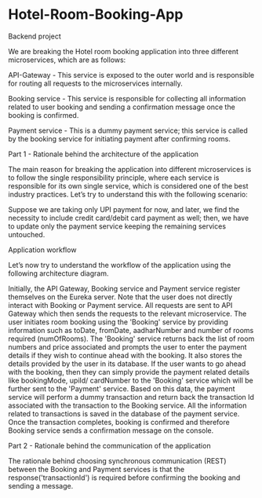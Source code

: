 # Hotel-Room-Booking-App
Backend project 

We are breaking the Hotel room booking application into three different microservices, which are as follows:

API-Gateway - This service is exposed to the outer world and is responsible for routing all requests to the microservices internally.

Booking service - This service is responsible for collecting all information related to user booking and sending a confirmation message once the booking is confirmed.

Payment service - This is a dummy payment service; this service is called by the booking service for initiating payment after confirming rooms.
 
 
Part 1 - Rationale behind the architecture of the application

The main reason for breaking the application into different microservices is to follow the single responsibility principle, where each service is responsible for its own single service, which is considered one of the best industry practices. Let’s try to understand this with the following scenario:


Suppose we are taking only UPI payment for now, and later, we find the necessity to include credit card/debit card payment as well; then, we have to update only the payment service keeping the remaining services untouched.


Application workflow

Let’s now try to understand the workflow of the application using the following architecture diagram.

Initially, the API Gateway, Booking service and Payment service register themselves on the Eureka server. Note that the user does not directly interact with Booking or Payment service. All requests are sent to API Gateway which then sends the requests to the relevant microservice.
The user initiates room booking using the 'Booking' service by providing information such as toDate, fromDate, aadharNumber and number of rooms required (numOfRooms).
The 'Booking' service returns back the list of room numbers and price associated and prompts the user to enter the payment details if they wish to continue ahead with the booking. It also stores the details provided by the user in its database. 
If the user wants to go ahead with the booking, then they can simply provide the payment related details like bookingMode, upiId/ cardNumber to the 'Booking' service which will be further sent to the 'Payment' service. Based on this data, the payment service will perform a dummy transaction and return back the transaction Id associated with the transaction to the Booking service. All the information related to transactions is saved in the database of the payment service.
Once the transaction completes, booking is confirmed and therefore Booking service sends a confirmation message on the console.


Part 2 - Rationale behind the communication of the application

The rationale behind choosing synchronous communication (REST) between the Booking and Payment services is that the response('transactionId') is required before confirming the booking and sending a message.
